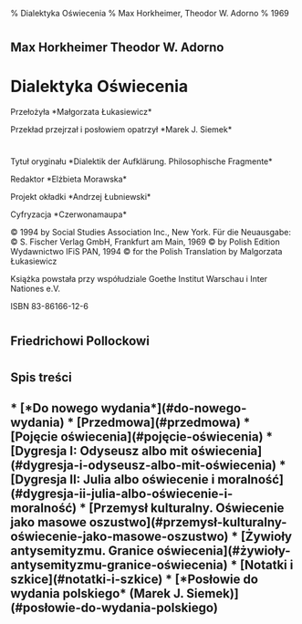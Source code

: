 % Dialektyka Oświecenia
% Max Horkheimer, Theodor W. Adorno
% 1969

# #
<h2 class="authors">
  Max Horkheimer  
  Theodor W. Adorno
</h2>

<h1 class="title">
  Dialektyka  
  Oświecenia
</h1>

<p class="translation">
  Przełożyła  
  *Małgorzata Łukasiewicz*
</p>

<p class="translation">
  Przekład przejrzał i posłowiem opatrzył  
  *Marek J. Siemek*
</p>

# #
<p class="original-title">
  Tytuł oryginału  
  *Dialektik der Aufklärung. Philosophische Fragmente*
</p>

<p class="redaction">
  Redaktor  
  *Elżbieta Morawska*
</p>

<p class="cover">
  Projekt okładki  
  *Andrzej Łubniewski*
</p>

<p class="digitised">
  Cyfryzacja  
  *Czerwonamaupa*
</p>

<p class="copyright">
  © 1994 by Social Studies Association Inc., New York.  
  Für die Neuausgabe:  
  © S. Fischer Verlag GmbH, Frankfurt am Main, 1969  
  © by Polish Edition Wydawnictwo IFiS PAN, 1994  
  © for the Polish Translation by Malgorzata Łukasiewicz
</p>

<p class="credits">
  Książka powstała przy współudziale  
  Goethe Institut Warschau i Inter Nationes e.V.
</p>

<p class="isbn">
  ISBN 83-86166-12-6
</p>

# #
<h2 class="dedication">
  Friedrichowi Pollockowi
</h2>

# #
<h2 class="contents-title">
  Spis treści
</h2>

<h2>
* [*Do nowego wydania*](#do-nowego-wydania)
* [Przedmowa](#przedmowa)
* [Pojęcie oświecenia](#pojęcie-oświecenia)
  * [Dygresja I: Odyseusz albo mit oświecenia](#dygresja-i-odyseusz-albo-mit-oświecenia)
  * [Dygresja II: Julia albo oświecenie i moralność](#dygresja-ii-julia-albo-oświecenie-i-moralność)
* [Przemysł kulturalny. Oświecenie jako masowe oszustwo](#przemysł-kulturalny-oświecenie-jako-masowe-oszustwo)
* [Żywioły antysemityzmu. Granice oświecenia](#żywioły-antysemityzmu-granice-oświecenia)
* [Notatki i szkice](#notatki-i-szkice)
* [*Posłowie do wydania polskiego* (Marek J. Siemek)](#posłowie-do-wydania-polskiego)
</h2>
